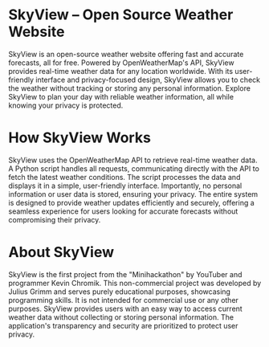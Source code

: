 # SkyView – Open Source Weather Website

SkyView is an open-source weather website offering fast and accurate forecasts, all for free. Powered by OpenWeatherMap's API, SkyView provides real-time weather data for any location worldwide. With its user-friendly interface and privacy-focused design, SkyView allows you to check the weather without tracking or storing any personal information. Explore SkyView to plan your day with reliable weather information, all while knowing your privacy is protected. 

# How SkyView Works

SkyView uses the OpenWeatherMap API to retrieve real-time weather data. A Python script handles all requests, communicating directly with the API to fetch the latest weather conditions. The script processes the data and displays it in a simple, user-friendly interface. Importantly, no personal information or user data is stored, ensuring your privacy. The entire system is designed to provide weather updates efficiently and securely, offering a seamless experience for users looking for accurate forecasts without compromising their privacy.

# About SkyView 

SkyView is the first project from the "Minihackathon" by YouTuber and programmer Kevin Chromik. This non-commercial project was developed by Julius Grimm and serves purely educational purposes, showcasing programming skills. It is not intended for commercial use or any other purposes. SkyView provides users with an easy way to access current weather data without collecting or storing personal information. The application's transparency and security are prioritized to protect user privacy.
